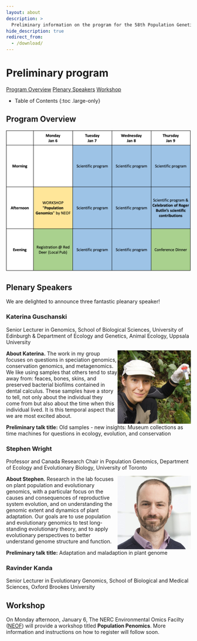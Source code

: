 ```yaml
---
layout: about
description: >
  Preliminary information on the program for the 58th Population Genetics Group meeting
hide_description: true
redirect_from:
  - /download/
---
```


# Preliminary program

[Program Overview](#program-overview) [Plenary Speakers](#plenary-speakers) [Workshop](#workshop)

- Table of Contents
{:toc .large-only}

## Program Overview

![Program Overview](/assets/img/preliminary_program.png)

## Plenary Speakers

We are delighted to announce three fantastic pleanary speaker!

### Katerina Guschanski
Senior Lecturer in Genomics, School of Biological Sciences, University of Edinburgh & Department of Ecology and Genetics, Animal Ecology, Uppsala University 

<img style="float: right;" width="200" height="200" src="/assets/img/Katerina_Guschanski_smaller.jpeg"> **About Katerina.** The work in my group focuses on questions in speciation genomics, conservation genomics, and metagenomics. We like using samples that others tend to stay away from: feaces, bones, skins, and preserved bacterial biofilms contained in dental calculus. These samples have a story to tell, not only about the individual they come from but also about the time when this individual lived. It is this temporal aspect that we are most excited about. 

**Preliminary talk title:** Old samples - new insights: Museum collections as time machines for questions in ecology, evolution, and conservation

### Stephen Wright
Professor and Canada Research Chair in Population Genomics, Department of Ecology and Evolutionary Biology, University of Toronto

<img style="float: right;" width="200" height="200" src="/assets/img/Stephen_Wright_smaller.jpg"> **About Stephen.** Research in the lab focuses on plant population and evolutionary genomics, with a particular focus on the causes and consequences of reproductive system evolution, and on understanding the genomic extent and dynamics of plant adaptation. Our goals are to use population and evolutionary genomics to test long-standing evolutionary theory, and to apply evolutionary perspectives to better understand genome structure and function.

**Preliminary talk title:** Adaptation and maladaption in plant genome

### Ravinder Kanda
Senior Lecturer in Evolutionary Genomics, School of Biological and Medical Sciences, Oxford Brookes University

## Workshop

On Monday afternoon, January 6, The NERC Environmental Omics Facilty ([NEOF](https://neof.org.uk/training/)) will provide a workshop titled **Population Penomics**. More information and instructions on how to register will follow soon.



